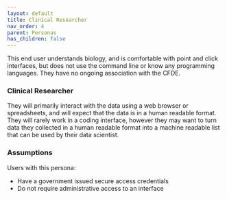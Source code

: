 ```yaml
---
layout: default
title: Clinical Researcher
nav_order: 4
parent: Personas
has_children: false
---
```


This end user understands biology, and is comfortable with point and click interfaces,
but does not use the command line or know any programming languages. They have
no ongoing association with the CFDE.

### Clinical Researcher

They will primarily interact with the data using a web browser or spreadsheets,
and will expect that the data is in a human readable format. They will rarely
work in a coding interface, however they may want to turn data they collected in
a human readable format into a machine readable list that can be used by their
data scientist.

### Assumptions

Users with this persona:

-   Have a government issued secure access credentials
-   Do not require administrative access to an interface
